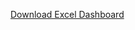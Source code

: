 [Download Excel Dashboard](https://docs.google.com/spreadsheets/d/1hhJrf9QkrFos9SuH-hhR2BW4FcdTLmLohYZppmfyAVw/export?format=xlsx)
